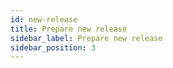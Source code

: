 ```yaml
---
id: new-release
title: Prepare new release
sidebar_label: Prepare new release
sidebar_position: 3
---
```

